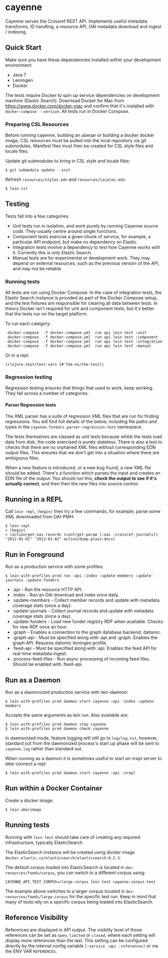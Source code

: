 # cayenne

Cayenne serves the Crossref REST API. Implements useful metadata transforms, ID handling, a resource API, OAI metadata
download and ingest / indexing.

## Quick Start

Make sure you have these dependencies installed within your development environment:

- Java 7
- Leiningen
- Docker

The tests require Docker to spin up service dependencies on development machine (Elastic Search). Download Docker for Mac from <https://www.docker.com/docker-mac> and confirm that it's installed with `docker-compose --version`. All tests run in Docker Compose.

### Preparing CSL Resources

Before running cayenne, building an uberjar or building a docker docker image, CSL resources
must be pulled into the local repository via git submodules. Manifest files must then be
created for CSL style files and locale files.

Update git submodules to bring in CSL style and locale files:

    $ git submodule update --init

Refresh `resources/styles.edn` and `resources/locales.edn`:

    $ lein csl

## Testing

Tests fall into a few categories.

 - Unit tests run in isolation, and work purely by running Cayenne source code. They usually centre around single functions.
 - Component tests exercise a given chunk of service, for example, a particular API endpoint, but make no dependency on Elastic.
 - Integration tests involve a dependency to test how Cayenne works with it. Currently this is only Elastic Search.
 - Manual tests are for experimental or development work. They may depend on external resources, such as the previous version of the API, and may not be reliable.

### Running tests

All tests are run using Docker Compose. In the case of integration tests, the Elastic Search instance is provided as part of the Docker Compose setup, and the test fixtures are responsible for clearing all data between tests. In theory Docker isn't required for unit and component tests, but it's better that the tests run on the target platform. 
 
To run each category:
 
     docker-compose  -f docker-compose.yml  run api lein test :unit
     docker-compose  -f docker-compose.yml  run api lein test :component
     docker-compose  -f docker-compose.yml  run api lein test :integration
     docker-compose  -f docker-compose.yml  run api lein test :manual

Or in a repl:

    (clojure.test/test-vars [#'the-ns/the-test])

### Regression testing

Regression testing ensures that things that used to work, keep working. They fall across a number of categories.

#### Parser Regression tests

The XML parser has a suite of regression XML files that are run for finding regressions. You will find full details of the below, including file paths and types in the `cayenne.formats.parser-regression-test` namespace. 

The tests themselves are classed as unit tests because whilst the tests load data from disk, the code exercised is purely stateless. There is also a test to checks that there are no orphaned XML files without corresponding EDN output files. This ensures that we don't get into a situation where there are ambiguous files. 

When a new feature is introduced, or a new bug found, a new XML file should be added. There's a function which parses the input and creates an EDN file of the output. You should run this, **check the output to see if it's actually correct**, and then then the new files into source control.

## Running in a REPL

Call `lein repl`, `(begin)` then try a few commands, for example, parse some XML downloaded from
OAI-PMH:

    $ lein repl
    > (begin)
	> (action/get-oai-records (conf/get-param [:oai :crossref-journals]) "2012-01-01" "2012-01-02" action/dump-plain-docs)

## Run in Foreground

Run as a production service with some profiles:

    $ lein with-profiles prod run :api :index :update-members :update-journals :update-funders

- :api - Run the resource HTTP API.
- :index - Run an OAI download and index once daily.
- :update-members - Collect member records and update with metadata coverage stats (once a day).
- :update-journals - Collect journal records and update with metadata coverage stats (once a day).
- :update-funders - Load new funder registry RDF when available. Checks for new RDF once an hour.
- :graph - Enables a connection to the graph database backend, datomic.
- :graph-api - Must be specified along with :api and :graph. Enables the graph API. Requires datomic leiningen profile.
- :feed-api - Must be specified along with :api. Enables the feed API for real-time metadata ingest.
- :process-feed-files - Run async processing of incoming feed files. Should be enabled with :feed-api.

## Run as a Daemon

Run as a daemonized production service with lein-daemon:

    $ lein with-profiles prod daemon start cayenne :api :index :update-members

Accepts the same arguments as lein run. Also available are:

    $ lein with-profiles prod daemon stop cayenne
    $ lein with-profiles prod daemon check cayenne

In daemonized mode, feature logging will still go to `log/log.txt`, however,
standard out from the daemonized process's start up phase will be sent to
`cayenne.log` rather than standard out.

When running as a daemon it is sometimes useful to start an nrepl server
to later connect a repl:

    $ lein with-profiles prod daemon start cayenne :api :nrepl

## Run within a Docker Container

Create a docker image:

    $ lein uberimage

## Running tests

Running with `lein test` should take care of creating any required infrastructure, typically ElasticSearch. 

The ElasticSearch instance will be created using docker image `docker.elastic.co/elasticsearch/elasticsearch:6.2.3`.

The default corpus loaded into ElasticSearch is located in `dev-resources/feeds/corpus`, you can switch to a different corpus using: 

``` 
CAYENNE_API_TEST_CORPUS=/large-corpus lein test cayenne.corpus-test
```

The example above switches to a larger corpus located in `dev-resources/feeds/large-corpus` for the specific test run. Keep in mind that many of tests rely on a specific corpus being loaded into ElasticSearch.


## Reference Visibility

References are displayed in API output. The visiblity level of those references
can be set as `open`, `limited` or `closed`, where each setting will display
more references than the last. This setting can be configured directly by
the internal config variable `[:service :api :references]` or via the ENV VAR
`REFERENCES`.
